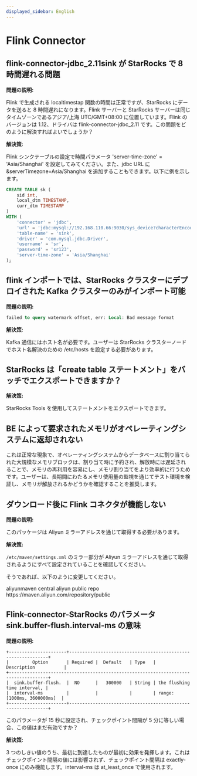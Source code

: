```yaml
---
displayed_sidebar: English
---
```


# Flink Connector

## flink-connector-jdbc_2.11sink が StarRocks で 8 時間遅れる問題

**問題の説明:**

Flink で生成される localtimestap 関数の時間は正常ですが、StarRocks にデータを送ると 8 時間遅れになります。Flink サーバーと StarRocks サーバーは同じタイムゾーンであるアジア/上海 UTC/GMT+08:00 に位置しています。Flink のバージョンは 1.12、ドライバは flink-connector-jdbc_2.11 です。この問題をどのように解決すればよいでしょうか？

**解決策:**

Flink シンクテーブルの設定で時間パラメータ 'server-time-zone' = 'Asia/Shanghai' を設定してみてください。また、jdbc URL に &serverTimezone=Asia/Shanghai を追加することもできます。以下に例を示します。

```sql
CREATE TABLE sk (
    sid int,
    local_dtm TIMESTAMP,
    curr_dtm TIMESTAMP
)
WITH (
    'connector' = 'jdbc',
    'url' = 'jdbc:mysql://192.168.110.66:9030/sys_device?characterEncoding=utf-8&serverTimezone=Asia/Shanghai',
    'table-name' = 'sink',
    'driver' = 'com.mysql.jdbc.Driver',
    'username' = 'sr',
    'password' = 'sr123',
    'server-time-zone' = 'Asia/Shanghai'
);
```

## flink インポートでは、StarRocks クラスターにデプロイされた Kafka クラスターのみがインポート可能

**問題の説明:**

```SQL
failed to query watermark offset, err: Local: Bad message format
```

**解決策:**

Kafka 通信にはホスト名が必要です。ユーザーは StarRocks クラスターノードでホスト名解決のための /etc/hosts を設定する必要があります。

## StarRocks は「create table ステートメント」をバッチでエクスポートできますか？

**解決策:**

StarRocks Tools を使用してステートメントをエクスポートできます。

## BE によって要求されたメモリがオペレーティングシステムに返却されない

これは正常な現象で、オペレーティングシステムからデータベースに割り当てられた大規模なメモリブロックは、割り当て時に予約され、解放時には遅延されることで、メモリの再利用を容易にし、メモリ割り当てをより効率的に行うためです。ユーザーは、長期間にわたるメモリ使用量の監視を通じてテスト環境を検証し、メモリが解放されるかどうかを確認することを推奨します。

## ダウンロード後に Flink コネクタが機能しない

**問題の説明:**

このパッケージは Aliyun ミラーアドレスを通じて取得する必要があります。

**解決策:**

`/etc/maven/settings.xml` のミラー部分が Aliyun ミラーアドレスを通じて取得されるようにすべて設定されていることを確認してください。

そうであれば、以下のように変更してください。

 <mirror>
    <id>aliyunmaven</id>
    <mirrorOf>central</mirrorOf>
    <name>aliyun public repo</name>
    <url>https://maven.aliyun.com/repository/public</url>
</mirror>

## Flink-connector-StarRocks のパラメータ sink.buffer-flush.interval-ms の意味

**問題の説明:**

```plain text
+----------------------+--------------------------------------------------------------+
|         Option       | Required |  Default   | Type   |       Description           |
+-------------------------------------------------------------------------------------+
|  sink.buffer-flush.  |  NO      |   300000   | String | the flushing time interval, |
|  interval-ms         |          |            |        | range: [1000ms, 3600000ms]  |
+----------------------+--------------------------------------------------------------+
```

このパラメータが 15 秒に設定され、チェックポイント間隔が 5 分に等しい場合、この値はまだ有効ですか？

**解決策:**

3 つのしきい値のうち、最初に到達したものが最初に効果を発揮します。これはチェックポイント間隔の値には影響されず、チェックポイント間隔は exactly-once にのみ機能します。interval-ms は at_least_once で使用されます。
